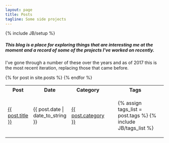 ```yaml
---
layout: page
title: Posts
tagline: Some side projects
---
```

{% include JB/setup %}

##### This blog is a place for exploring things that are interesting me at the moment and a record of some of the projects I've worked on recently.

I've gone through a number of these over the years and as of 2017 this is the most recent iteration, replacing those that came before.

<div class="table-responsive">
  <table class="table table-striped">
    <tr><th>Post</th><th>Date</th><th>Category</th><th style="width:40%">Tags</th></tr>
    {% for post in site.posts %}
      <tr>
        <td><a href="{{ BASE_PATH }}{{ post.url }}">{{ post.title }}</a></td>
        <td>{{ post.date | date_to_string }}</td>
        <td><a href="{{ BASE_PATH }}/categories/{{ post.category }}#{{ category[0] }}-ref">{{ post.category }}</a></td>
        <td><ul class="tag_box">
          {% assign tags_list = post.tags %}
          {% include JB/tags_list %}
        </ul></td>
      </tr>
    {% endfor %}
  </table>
</div>
